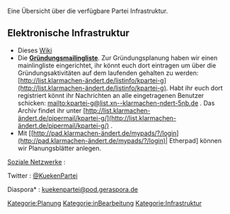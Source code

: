 Eine Übersicht über die verfügbare Partei Infrastruktur.

Elektronische Infrastruktur
---------------------------

-   Dieses [ Wiki](/wiki/Hauptseite.md "wikilink")
-   Die
    **[Gründungsmailingliste](http://list.klarmachen-ändert.de/listinfo/kpartei-g)**.
    Zur Gründungsplanung haben wir einen mainlingliste eingerichtet, ihr
    könnt euch dort eintragen um über die Gründungsaktivitäten auf dem
    laufenden gehalten zu werden:
    [http://list.klarmachen-ändert.de/listinfo/kpartei-g](http://list.klarmachen-ändert.de/listinfo/kpartei-g).
    Habt ihr euch dort registriert könnt ihr Nachrichten an alle
    eingetragenen Benutzer schicken:
    [mailto:kpartei-g@list.xn--klarmachen-ndert-5nb.de](mailto:kpartei-g@list.xn--klarmachen-ndert-5nb.de)
    . Das Archiv findet ihr unter
    [http://list.klarmachen-ändert.de/pipermail/kpartei-g/](http://list.klarmachen-ändert.de/pipermail/kpartei-g/)
    .
-   Mit
    \[[http://pad.klarmachen-ändert.de/mypads/?/login](http://pad.klarmachen-ändert.de/mypads/?/login)|
    Etherpad\] können wir Planungsblätter anlegen.

[ Soziale Netzwerke](/wiki/Soziales_Netzwerk.md "wikilink") :

Twitter : [@KuekenPartei](https://twitter.com/KuekenPartei)

Diaspora\* :
[kuekenpartei@pod.geraspora.de](https://pod.geraspora.de/people/253952d09cd60133273c4860008dbc6c)

<Kategorie:Planung> <Kategorie:inBearbeitung> <Kategorie:Infrastruktur>
